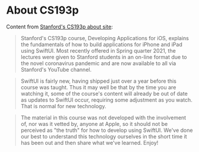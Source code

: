 # About CS193p

Content from [Stanford's CS193p about site](https://cs193p.sites.stanford.edu/about-cs193p):

> Stanford's CS193p course, Developing Applications for iOS, explains the fundamentals of how to build applications for iPhone and iPad using SwiftUI. Most recently offered in Spring quarter 2021, the lectures were given to Stanford students in an on-line format due to the novel coronavirus pandemic and are now available to all via Stanford's YouTube channel.

> SwiftUI is fairly new, having shipped just over a year before this course was taught. Thus it may well be that by the time you are watching it, some of the course's content will already be out of date as updates to SwiftUI occur, requiring some adjustment as you watch. That is normal for new technology.

> The material in this course was not developed with the involvement of, nor was it vetted by, anyone at Apple, so it should not be perceived as "the truth" for how to develop using SwiftUI. We've done our best to understand this technology ourselves in the short time it has been out and then share what we've learned. Enjoy!
